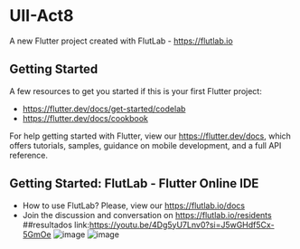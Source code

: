 # UII-Act8

A new Flutter project created with FlutLab - https://flutlab.io

## Getting Started

A few resources to get you started if this is your first Flutter project:

- https://flutter.dev/docs/get-started/codelab
- https://flutter.dev/docs/cookbook

For help getting started with Flutter, view our
https://flutter.dev/docs, which offers tutorials,
samples, guidance on mobile development, and a full API reference.

## Getting Started: FlutLab - Flutter Online IDE

- How to use FlutLab? Please, view our https://flutlab.io/docs
- Join the discussion and conversation on https://flutlab.io/residents
##resultados
link:https://youtu.be/4Dg5yU7Lnv0?si=J5wGHdf5Cx-5GmOe
![image](https://github.com/manriquezR128/UII-Act8-Tabbar-/assets/144724563/4df59144-c774-4c72-ba5d-2b5600151bdd)
![image](https://github.com/manriquezR128/UII-Act8-Tabbar-/assets/144724563/593e12ca-e5aa-448e-a2e9-11b86e4a61f7)
